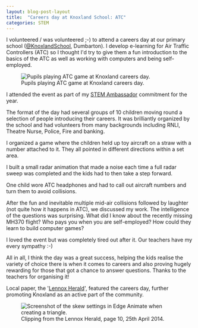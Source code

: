 ```yaml
---
layout: blog-post-layout
title:  "Careers day at Knoxland School: ATC"
categories: STEM
---
```


I volunteered / was volunteered ;-) to attend a careers day at our primary school ([@KnoxlandSchool](https://twitter.com/KnoxlandSchool), Dumbarton). I develop e-learning for Air Traffic Controllers (ATC) so I thought I'd try to give them a fun introduction to the basics of the ATC as well as working with computers and being self-employed.

<figure>
  <img src="/blog/img/2014/apr/2014-04-23-stem-careers-day-atc.jpg" alt="Pupils playing ATC game at Knoxland careers day." style="max-width:400px;">
  <figcaption>Pupils playing ATC game at Knoxland careers day.</figcaption>
</figure>

I attended the event as part of my [STEM Ambassador](http://www.stemnet.org.uk/ambassadors/why-become-a-stem-ambassador/) commitment for the year.

The format of the day had several groups of 10 children moving round a selection of people introducing their careers. It was brilliantly organized by the school and had volunteers from many backgrounds including RNLI, Theatre Nurse, Police, Fire and banking.

I organized a game where the children held up toy aircraft on a straw with a number attached to it. They all pointed in different directions within a set area. 

I built a small radar animation that made a noise each time a full radar sweep was completed and the kids had to then take a step forward.

One child wore ATC headphones and had to call out aircraft numbers and turn them to avoid collisions.

After the fun and inevitable multiple mid-air collisions followed by laughter (not quite how it happens in ATC), we discussed my work. The intelligence of the questions was surprising. What did I know about the recently missing MH370 flight? Who pays you when you are self-employed? How could they learn to build computer games?

I loved the event but was completely tired out after it. Our teachers have my every sympathy :-)

All in all, I think the day was a great success, helping the kids realise the variety of choice there is when it comes to careers and also proving hugely rewarding for those that got a chance to answer questions. Thanks to the teachers for organising it!

Local paper, the '[Lennox Herald](https://twitter.com/LennoxHerald)', featured the careers day, further promoting Knoxland as an active part of the community.

<figure>
  <img src="/blog/img/2014/apr/2014-04-23-stem-careers-day-atc-paper.jpg" alt="Screenshot of the skew settings in Edge Animate when creating a triangle." style="max-width:600px;">
  <figcaption>Clipping from the Lennox Herald, page 10, 25th April 2014.</figcaption>
</figure>

